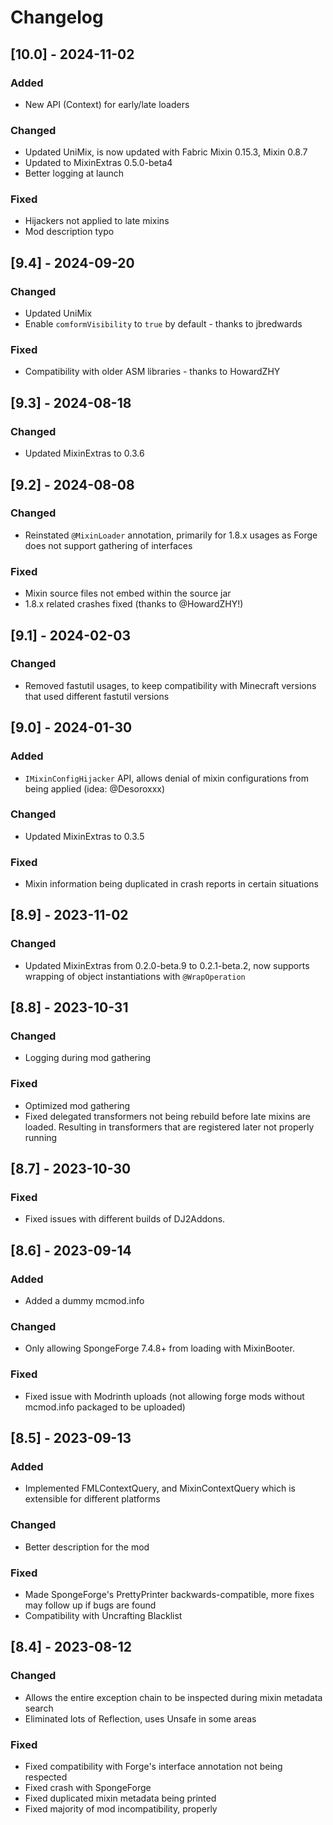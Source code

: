 # Changelog

## [10.0] - 2024-11-02

### Added
- New API (Context) for early/late loaders

### Changed
- Updated UniMix, is now updated with Fabric Mixin 0.15.3, Mixin 0.8.7
- Updated to MixinExtras 0.5.0-beta4
- Better logging at launch

### Fixed
- Hijackers not applied to late mixins
- Mod description typo

## [9.4] - 2024-09-20

### Changed
- Updated UniMix
- Enable `comformVisibility` to `true` by default - thanks to jbredwards

### Fixed
- Compatibility with older ASM libraries - thanks to HowardZHY

## [9.3] - 2024-08-18

### Changed
- Updated MixinExtras to 0.3.6

## [9.2] - 2024-08-08

### Changed
- Reinstated `@MixinLoader` annotation, primarily for 1.8.x usages as Forge does not support gathering of interfaces

### Fixed
- Mixin source files not embed within the source jar
- 1.8.x related crashes fixed (thanks to @HowardZHY!)

## [9.1] - 2024-02-03

### Changed
- Removed fastutil usages, to keep compatibility with Minecraft versions that used different fastutil versions

## [9.0] - 2024-01-30

### Added
- `IMixinConfigHijacker` API, allows denial of mixin configurations from being applied (idea: @Desoroxxx)

### Changed
- Updated MixinExtras to 0.3.5

### Fixed
- Mixin information being duplicated in crash reports in certain situations

## [8.9] - 2023-11-02

### Changed
- Updated MixinExtras from 0.2.0-beta.9 to 0.2.1-beta.2, now supports wrapping of object instantiations with `@WrapOperation`

## [8.8] - 2023-10-31

### Changed
- Logging during mod gathering

### Fixed
- Optimized mod gathering
- Fixed delegated transformers not being rebuild before late mixins are loaded. Resulting in transformers that are registered later not properly running

## [8.7] - 2023-10-30

### Fixed
- Fixed issues with different builds of DJ2Addons.

## [8.6] - 2023-09-14

### Added
- Added a dummy mcmod.info

### Changed
- Only allowing SpongeForge 7.4.8+ from loading with MixinBooter.

### Fixed
- Fixed issue with Modrinth uploads (not allowing forge mods without mcmod.info packaged to be uploaded)

## [8.5] - 2023-09-13

### Added
- Implemented FMLContextQuery, and MixinContextQuery which is extensible for different platforms

### Changed
- Better description for the mod

### Fixed
- Made SpongeForge's PrettyPrinter backwards-compatible, more fixes may follow up if bugs are found
- Compatibility with Uncrafting Blacklist

## [8.4] - 2023-08-12

### Changed
- Allows the entire exception chain to be inspected during mixin metadata search
- Eliminated lots of Reflection, uses Unsafe in some areas

### Fixed
- Fixed compatibility with Forge's interface annotation not being respected
- Fixed crash with SpongeForge
- Fixed duplicated mixin metadata being printed
- Fixed majority of mod incompatibility, properly